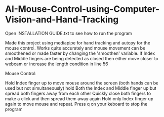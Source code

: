 # AI-Mouse-Control-using-Computer-Vision-and-Hand-Tracking

Open INSTALLATION GUIDE.txt to see how to run the program

Made this project using mediapipe for hand tracking and autopy for the mouse control. Works quite accurately and mouse movement can be smoothened or made faster by changing the 'smoothen' variable.
If Index and Middle fingers are being detected as closed then either move closer to webcam or increase the length condition in line 56

Mouse Control:

Hold Index finger up to move mouse around the screen (both hands can be used but not simultaneously)
hold Both the Index and Middle finger up but spread both fingers away from each other
Quickly close both fingers to make a click and then spread them away again
Hold only Index finger up again to move mouse and repeat.
Press q on your keboard to stop the program
